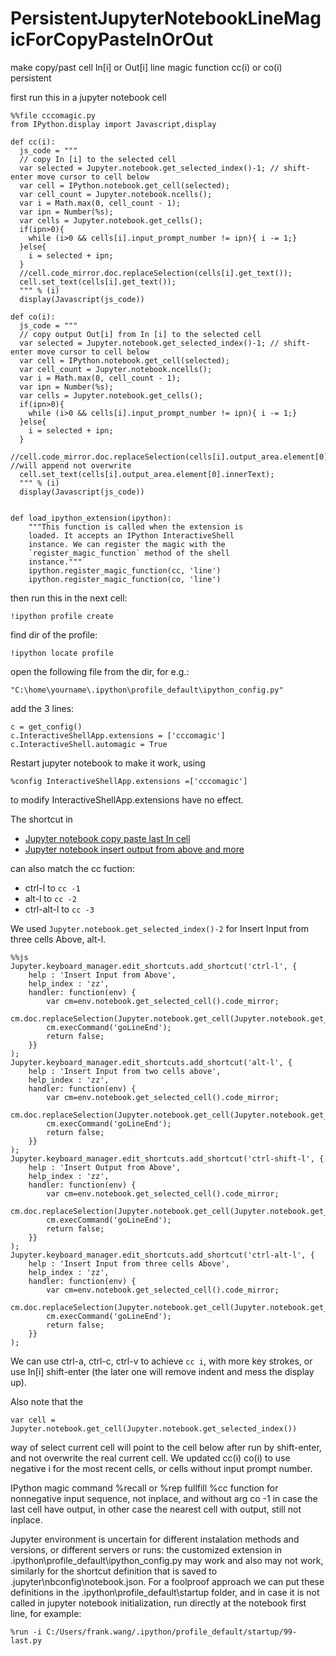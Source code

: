 # PersistentJupyterNotebookLineMagicForCopyPasteInOrOut

make copy/past cell In[i] or Out[i] line magic function cc(i) or co(i) persistent

first run this in a jupyter notebook cell

```
%%file cccomagic.py
from IPython.display import Javascript,display

def cc(i):
  js_code = """
  // copy In [i] to the selected cell
  var selected = Jupyter.notebook.get_selected_index()-1; // shift-enter move cursor to cell below
  var cell = IPython.notebook.get_cell(selected);
  var cell_count = Jupyter.notebook.ncells();
  var i = Math.max(0, cell_count - 1);
  var ipn = Number(%s);
  var cells = Jupyter.notebook.get_cells();
  if(ipn>0){
    while (i>0 && cells[i].input_prompt_number != ipn){ i -= 1;}
  }else{
    i = selected + ipn;
  }
  //cell.code_mirror.doc.replaceSelection(cells[i].get_text());
  cell.set_text(cells[i].get_text());
  """ % (i)
  display(Javascript(js_code))

def co(i):
  js_code = """
  // copy output Out[i] from In [i] to the selected cell
  var selected = Jupyter.notebook.get_selected_index()-1; // shift-enter move cursor to cell below
  var cell = IPython.notebook.get_cell(selected);
  var cell_count = Jupyter.notebook.ncells();
  var i = Math.max(0, cell_count - 1);
  var ipn = Number(%s);
  var cells = Jupyter.notebook.get_cells();
  if(ipn>0){
    while (i>0 && cells[i].input_prompt_number != ipn){ i -= 1;}
  }else{
    i = selected + ipn;
  }
  //cell.code_mirror.doc.replaceSelection(cells[i].output_area.element[0].innerText); //will append not overwrite
  cell.set_text(cells[i].output_area.element[0].innerText);
  """ % (i)
  display(Javascript(js_code))
    
    
def load_ipython_extension(ipython):
    """This function is called when the extension is
    loaded. It accepts an IPython InteractiveShell
    instance. We can register the magic with the
    `register_magic_function` method of the shell
    instance."""
    ipython.register_magic_function(cc, 'line')
    ipython.register_magic_function(co, 'line')
```    

then run this in the next cell:
```
!ipython profile create
```

find dir of the profile:
```
!ipython locate profile 
```

open the following file from the dir, for e.g.:
```
"C:\home\yourname\.ipython\profile_default\ipython_config.py"
```

add the 3 lines:
```
c = get_config()
c.InteractiveShellApp.extensions = ['cccomagic']
c.InteractiveShell.automagic = True
```

Restart jupyter notebook to make it work, using 

`%config InteractiveShellApp.extensions =['cccomagic']` 

to modify InteractiveShellApp.extensions have no effect.

The shortcut in 
 - [Jupyter notebook copy paste last In cell](https://web.archive.org/web/20200822013547/https://www.linkedin.com/pulse/jupyter-notbook-copy-paste-last-cell-wang-frank)
 - [Jupyter notebook insert output from above and more](https://web.archive.org/web/20200904003015/https://www.linkedin.com/pulse/jupyter-notebook-insert-output-from-above-more-wang-frank) 

can also match the cc fuction:
- ctrl-l to `cc -1` 
- alt-l to `cc -2`
- ctrl-alt-l to `cc -3`

We used `Jupyter.notebook.get_selected_index()-2` for Insert Input from three cells Above, alt-l.
```
%%js
Jupyter.keyboard_manager.edit_shortcuts.add_shortcut('ctrl-l', {
    help : 'Insert Input from Above',
    help_index : 'zz',
    handler: function(env) {
        var cm=env.notebook.get_selected_cell().code_mirror;
        cm.doc.replaceSelection(Jupyter.notebook.get_cell(Jupyter.notebook.get_selected_index()-1).get_text());
        cm.execCommand('goLineEnd');
        return false;
    }}
);
Jupyter.keyboard_manager.edit_shortcuts.add_shortcut('alt-l', {
    help : 'Insert Input from two cells above',
    help_index : 'zz',
    handler: function(env) {
        var cm=env.notebook.get_selected_cell().code_mirror;
        cm.doc.replaceSelection(Jupyter.notebook.get_cell(Jupyter.notebook.get_selected_index()-2).get_text());
        cm.execCommand('goLineEnd');
        return false;
    }}
);
Jupyter.keyboard_manager.edit_shortcuts.add_shortcut('ctrl-shift-l', {
    help : 'Insert Output from Above',
    help_index : 'zz',
    handler: function(env) {
        var cm=env.notebook.get_selected_cell().code_mirror;
        cm.doc.replaceSelection(Jupyter.notebook.get_cell(Jupyter.notebook.get_selected_index()-1).output_area.element[0].innerText);
        cm.execCommand('goLineEnd');
        return false;
    }}
);
Jupyter.keyboard_manager.edit_shortcuts.add_shortcut('ctrl-alt-l', {
    help : 'Insert Input from three cells Above',
    help_index : 'zz',
    handler: function(env) {
        var cm=env.notebook.get_selected_cell().code_mirror;
        cm.doc.replaceSelection(Jupyter.notebook.get_cell(Jupyter.notebook.get_selected_index()-3).get_text());
        cm.execCommand('goLineEnd');
        return false;
    }}
);
```
We can use ctrl-a, ctrl-c, ctrl-v to achieve `cc i`, with more key strokes, or use In[i] shift-enter (the later one will remove indent and mess the display up). 


Also note that the
 
`var cell = Jupyter.notebook.get_cell(Jupyter.notebook.get_selected_index())` 

way of select current cell will point to the cell below after run by shift-enter, and not overwrite the real current cell.
We updated cc(i) co(i) to use negative i for the most recent cells, or cells without input prompt number.

IPython magic command %recall or %rep fullfill %cc function for nonnegative input sequence, not inplace, and without arg co -1 in case the last cell have output, in other case the nearest cell with output, still not inplace.

Jupyter environment is uncertain for different instalation methods and versions, or different servers or runs: the customized extension in .ipython\profile_default\ipython_config.py may work and also may not work, similarly for the shortcut definition that is saved to .jupyter\nbconfig\notebook.json. For a foolproof approach we can put these definitions in the .ipython\profile_default\startup folder, and in case it is not called in jupyter notebook initialization, run directly at the notebook first line, for example:

```%run -i C:/Users/frank.wang/.ipython/profile_default/startup/99-last.py```  